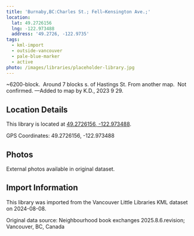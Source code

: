 ```yaml
---
title: 'Burnaby,BC:Charles St.; Fell—Kensington Ave.;'
location:
  lat: 49.2726156
  lng: -122.973488
  address: '49.2726, -122.9735'
tags:
  - kml-import
  - outside-vancouver
  - pale-blue-marker
  - active
photo: /images/libraries/placeholder-library.jpg
---
```

~6200-block.  Around 7 blocks s. of Hastings St.
From another map.  Not confirmed.
—Added to map by K.D., 2023 9 29.  

## Location Details

This library is located at [49.2726156, -122.973488](https://www.google.com/maps?q=49.2726156,-122.973488).

GPS Coordinates: 49.2726156, -122.973488

## Photos

External photos available in original dataset.

## Import Information

This library was imported from the Vancouver Little Libraries KML dataset on 2024-08-08.

Original data source: Neighbourhood book exchanges 2025.8.6.revision; Vancouver, BC, Canada

